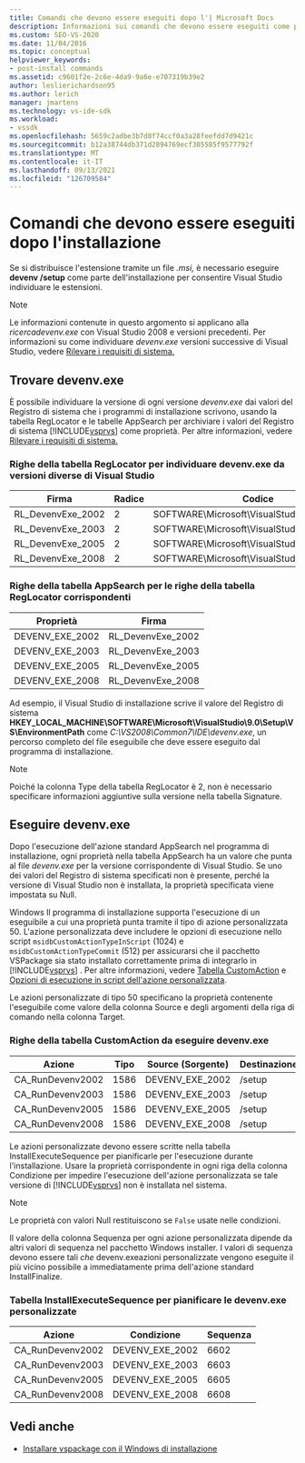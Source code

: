 ```yaml
---
title: Comandi che devono essere eseguiti dopo l'| Microsoft Docs
description: Informazioni sui comandi che devono essere eseguiti come parte dell'installazione di un'estensione distribuita tramite un file .msi in Visual Studio.
ms.custom: SEO-VS-2020
ms.date: 11/04/2016
ms.topic: conceptual
helpviewer_keywords:
- post-install commands
ms.assetid: c9601f2e-2c6e-4da9-9a6e-e707319b39e2
author: leslierichardson95
ms.author: lerich
manager: jmartens
ms.technology: vs-ide-sdk
ms.workload:
- vssdk
ms.openlocfilehash: 5659c2adbe3b7d8f74ccf0a3a28feefdd7d9421c
ms.sourcegitcommit: b12a38744db371d2894769ecf305585f9577792f
ms.translationtype: MT
ms.contentlocale: it-IT
ms.lasthandoff: 09/13/2021
ms.locfileid: "126709584"
---
```

# <a name="commands-that-must-be-run-after-installation"></a>Comandi che devono essere eseguiti dopo l'installazione
Se si distribuisce l'estensione tramite un file *.msi,* è necessario eseguire **devenv /setup** come parte dell'installazione per consentire Visual Studio individuare le estensioni.

> [!NOTE]
> Le informazioni contenute in questo argomento si applicano alla *ricercadevenv.exe* con Visual Studio 2008 e versioni precedenti. Per informazioni su come individuare *devenv.exe* versioni successive di Visual Studio, vedere [Rilevare i requisiti di sistema.](../../extensibility/internals/detecting-system-requirements.md)

## <a name="find-devenvexe"></a>Trovare devenv.exe
 È possibile individuare la versione di ogni versione *devenv.exe* dai valori del Registro di sistema che i programmi di installazione scrivono, usando la tabella RegLocator e le tabelle AppSearch per archiviare i valori del Registro di sistema [!INCLUDE[vsprvs](../../code-quality/includes/vsprvs_md.md)] come proprietà. Per altre informazioni, vedere [Rilevare i requisiti di sistema.](../../extensibility/internals/detecting-system-requirements.md)

### <a name="reglocator-table-rows-to-locate-devenvexe-from-different-versions-of-visual-studio"></a>Righe della tabella RegLocator per individuare devenv.exe da versioni diverse di Visual Studio

|Firma|Radice|Codice|Nome|Tipo|
|-----------------|----------|---------|----------|----------|
|RL_DevenvExe_2002|2|SOFTWARE\Microsoft\VisualStudio\7.0\Setup\VS|EnvironmentPath|2|
|RL_DevenvExe_2003|2|SOFTWARE\Microsoft\VisualStudio\7.1\Setup\VS|EnvironmentPath|2|
|RL_DevenvExe_2005|2|SOFTWARE\Microsoft\VisualStudio\8.0\Setup\VS|EnvironmentPath|2|
|RL_DevenvExe_2008|2|SOFTWARE\Microsoft\VisualStudio\9.0\Setup\VS|EnvironmentPath|2|

### <a name="appsearch-table-rows-for-corresponding-reglocator-table-rows"></a>Righe della tabella AppSearch per le righe della tabella RegLocator corrispondenti

|Proprietà|Firma|
|--------------|-----------------|
|DEVENV_EXE_2002|RL_DevenvExe_2002|
|DEVENV_EXE_2003|RL_DevenvExe_2003|
|DEVENV_EXE_2005|RL_DevenvExe_2005|
|DEVENV_EXE_2008|RL_DevenvExe_2008|

 Ad esempio, il Visual Studio di installazione scrive il valore del Registro di sistema **HKEY_LOCAL_MACHINE\SOFTWARE\Microsoft\VisualStudio\9.0\Setup\VS\EnvironmentPath** come *C:\VS2008\Common7\IDE\devenv.exe*, un percorso completo del file eseguibile che deve essere eseguito dal programma di installazione.

> [!NOTE]
> Poiché la colonna Type della tabella RegLocator è 2, non è necessario specificare informazioni aggiuntive sulla versione nella tabella Signature.

## <a name="run-devenvexe"></a>Eseguire devenv.exe
 Dopo l'esecuzione dell'azione standard AppSearch nel programma di installazione, ogni proprietà nella tabella AppSearch ha un valore che punta al file *devenv.exe* per la versione corrispondente di Visual Studio. Se uno dei valori del Registro di sistema specificati non è presente, perché la versione di Visual Studio non è installata, la proprietà specificata viene impostata su Null.

 Windows Il programma di installazione supporta l'esecuzione di un eseguibile a cui una proprietà punta tramite il tipo di azione personalizzata 50. L'azione personalizzata deve includere le opzioni di esecuzione nello script `msidbCustomActionTypeInScript` (1024) e `msidbCustomActionTypeCommit` (512) per assicurarsi che il pacchetto VSPackage sia stato installato correttamente prima di integrarlo in [!INCLUDE[vsprvs](../../code-quality/includes/vsprvs_md.md)] . Per altre informazioni, vedere [Tabella CustomAction](/windows/desktop/msi/customaction-table) e [Opzioni di esecuzione in script dell'azione personalizzata](/windows/desktop/msi/custom-action-in-script-execution-options).

 Le azioni personalizzate di tipo 50 specificano la proprietà contenente l'eseguibile come valore della colonna Source e degli argomenti della riga di comando nella colonna Target.

### <a name="customaction-table-rows-to-run-devenvexe"></a>Righe della tabella CustomAction da eseguire devenv.exe

|Azione|Tipo|Source (Sorgente)|Destinazione|
|------------|----------|------------|------------|
|CA_RunDevenv2002|1586|DEVENV_EXE_2002|/setup|
|CA_RunDevenv2003|1586|DEVENV_EXE_2003|/setup|
|CA_RunDevenv2005|1586|DEVENV_EXE_2005|/setup|
|CA_RunDevenv2008|1586|DEVENV_EXE_2008|/setup|

 Le azioni personalizzate devono essere scritte nella tabella InstallExecuteSequence per pianificarle per l'esecuzione durante l'installazione. Usare la proprietà corrispondente in ogni riga della colonna Condizione per impedire l'esecuzione dell'azione personalizzata se tale versione di [!INCLUDE[vsprvs](../../code-quality/includes/vsprvs_md.md)] non è installata nel sistema.

> [!NOTE]
> Le proprietà con valori Null restituiscono se `False` usate nelle condizioni.

 Il valore della colonna Sequenza per ogni azione personalizzata dipende da altri valori di sequenza nel pacchetto Windows installer. I valori di sequenza devono essere tali *che* devenv.exeazioni personalizzate vengono eseguite il più vicino possibile a immediatamente prima dell'azione standard InstallFinalize.

### <a name="installexecutesequence-table-to-schedule-the-devenvexe-custom-actions"></a>Tabella InstallExecuteSequence per pianificare le devenv.exe personalizzate

|Azione|Condizione|Sequenza|
|------------|---------------|--------------|
|CA_RunDevenv2002|DEVENV_EXE_2002|6602|
|CA_RunDevenv2003|DEVENV_EXE_2003|6603|
|CA_RunDevenv2005|DEVENV_EXE_2005|6605|
|CA_RunDevenv2008|DEVENV_EXE_2008|6608|

## <a name="see-also"></a>Vedi anche
- [Installare vspackage con il Windows di installazione](../../extensibility/internals/installing-vspackages-with-windows-installer.md)
